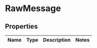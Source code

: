 
# RawMessage

## Properties
Name | Type | Description | Notes
------------ | ------------- | ------------- | -------------



